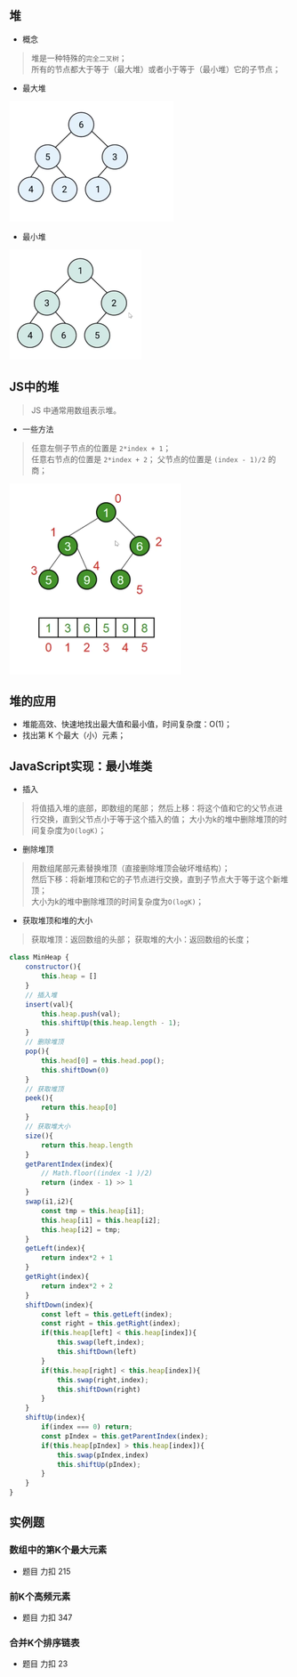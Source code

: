 ## 堆
- 概念   

> 堆是一种特殊的`完全二叉树`；   
> 所有的节点都大于等于（最大堆）或者小于等于（最小堆）它的子节点； 

- 最大堆  

![url](../../assets/suanfa/dui-1.png)    

- 最小堆  

![url](../../assets/suanfa/dui-2.png)    


## JS中的堆 
> JS 中通常用数组表示堆。  

- 一些方法  

> 任意左侧子节点的位置是 `2*index + 1`；  
> 任意右节点的位置是 `2*index + 2`；
> 父节点的位置是 `(index - 1)/2` 的商； 

![url](../../assets/suanfa/dui-3.png)   

## 堆的应用 

- 堆能高效、快速地找出最大值和最小值，时间复杂度：O(1)； 
- 找出第 K 个最大（小）元素； 


## JavaScript实现：最小堆类 

- 插入  

> 将值插入堆的底部，即数组的尾部； 
> 然后上移：将这个值和它的父节点进行交换，直到父节点小于等于这个插入的值； 
> 大小为k的堆中删除堆顶的时间复杂度为`O(logK)`； 

- 删除堆顶   

> 用数组尾部元素替换堆顶（直接删除堆顶会破坏堆结构）；  
> 然后下移：将新堆顶和它的子节点进行交换，直到子节点大于等于这个新堆顶；  
> 大小为k的堆中删除堆顶的时间复杂度为`O(logK)`；  

- 获取堆顶和堆的大小  

> 获取堆顶：返回数组的头部； 
> 获取堆的大小：返回数组的长度； 

```javascript
class MinHeap {
    constructor(){
        this.heap = []
    }
    // 插入堆
    insert(val){
        this.heap.push(val);
        this.shiftUp(this.heap.length - 1);
    }
    // 删除堆顶
    pop(){
        this.head[0] = this.head.pop();
        this.shiftDown(0)
    }
    // 获取堆顶
    peek(){
        return this.heap[0]
    }
    // 获取堆大小
    size(){
        return this.heap.length
    }
    getParentIndex(index){
        // Math.floor((index -1 )/2)
        return (index - 1) >> 1
    }
    swap(i1,i2){
        const tmp = this.heap[i1];
        this.heap[i1] = this.heap[i2];
        this.heap[i2] = tmp;
    }
    getLeft(index){
        return index*2 + 1
    }
    getRight(index){
        return index*2 + 2
    }
    shiftDown(index){
        const left = this.getLeft(index);
        const right = this.getRight(index);
        if(this.heap[left] < this.heap[index]){
            this.swap(left,index);
            this.shiftDown(left)
        }
        if(this.heap[right] < this.heap[index]){
            this.swap(right,index);
            this.shiftDown(right)
        }
    }
    shiftUp(index){
        if(index === 0) return;
        const pIndex = this.getParentIndex(index);
        if(this.heap[pIndex] > this.heap[index]){
            this.swap(pIndex,index)
            this.shiftUp(pIndex);
        }
    }
}

```   


## 实例题  

### 数组中的第K个最大元素      

- 题目 力扣 215  
### 前K个高频元素      

- 题目 力扣 347  
### 合并K个排序链表      

- 题目 力扣 23  